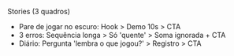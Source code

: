 Stories (3 quadros)
- Pare de jogar no escuro: Hook > Demo 10s > CTA
- 3 erros: Sequência longa > Só 'quente' > Soma ignorada + CTA
- Diário: Pergunta 'lembra o que jogou?' > Registro > CTA
